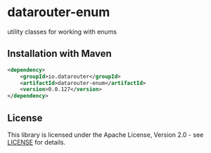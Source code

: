 # datarouter-enum

utility classes for working with enums

## Installation with Maven

```xml
<dependency>
	<groupId>io.datarouter</groupId>
	<artifactId>datarouter-enum</artifactId>
	<version>0.0.127</version>
</dependency>
```

## License

This library is licensed under the Apache License, Version 2.0 - see [LICENSE](../LICENSE) for details.
